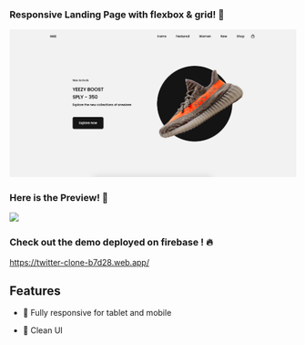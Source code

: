 ### Responsive Landing Page with flexbox & grid! 👯

![Image](img/ss-landing-page.png)

### Here is the Preview! 👯

![](landing-page.gif)


###  Check out the demo deployed on firebase ! 🔥
https://twitter-clone-b7d28.web.app/



## Features

- 🔭 Fully responsive for tablet and mobile

- 🌱 Clean UI

